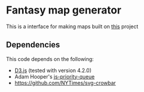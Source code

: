 # Fantasy map generator

This is a interface for making maps built on [this](https://github.com/mewo2/terrain) project

## Dependencies

This code depends on the following:

 * [D3.js][d3] (tested with version 4.2.0)
 * Adam Hooper's [js-priority-queue][priority]
 * https://github.com/NYTimes/svg-crowbar


[priority]: https://github.com/adamhooper/js-priority-queue
[d3]: https://d3js.org/

